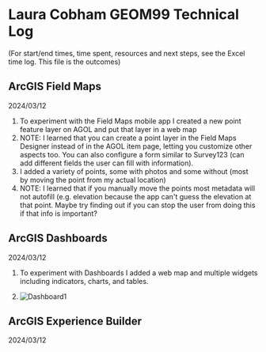 # Laura Cobham GEOM99 Technical Log 
(For start/end times, time spent, resources and next steps, see the Excel time log. This file is the outcomes)

## ArcGIS Field Maps

2024/03/12

1. To experiment with the Field Maps mobile app I created a new point feature layer on AGOL and put that layer in a web map
2. NOTE: I learned that you can create a point layer in the Field Maps Designer instead of in the AGOL item page, letting you customize other aspects too. You can also configure a form similar to Survey123 (can add different fields the user can fill with information).
1. I added a variety of points, some with photos and some without (most by moving the point from my actual location)
2. NOTE: I learned that if you manually move the points most metadata will not autofill (e.g. elevation because the app can't guess the elevation at that point. Maybe try finding out if you can stop the user from doing this if that info is important?

## ArcGIS Dashboards

2024/03/12

1. To experiment with Dashboards I added a web map and multiple widgets including indicators, charts, and tables.

2. ![Dashboard1](https://github.com/lacobham/geom99techlog/assets/146376068/3a4a541e-6811-4aff-b578-ead481ca5166)



   
## ArcGIS Experience Builder

2024/03/12
